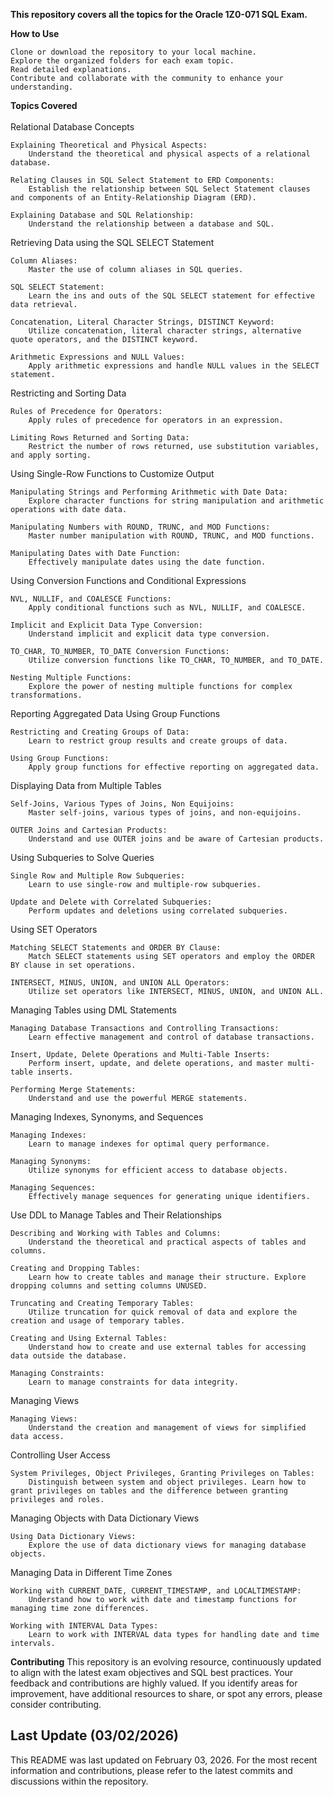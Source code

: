 <strong>This repository covers all the topics for the Oracle 1Z0-071 SQL Exam.</strong>

<strong>How to Use</strong>

    Clone or download the repository to your local machine.
    Explore the organized folders for each exam topic.
    Read detailed explanations.
    Contribute and collaborate with the community to enhance your understanding.

<strong>Topics Covered</strong><br><br>
Relational Database Concepts

    Explaining Theoretical and Physical Aspects:
        Understand the theoretical and physical aspects of a relational database.

    Relating Clauses in SQL Select Statement to ERD Components:
        Establish the relationship between SQL Select Statement clauses and components of an Entity-Relationship Diagram (ERD).

    Explaining Database and SQL Relationship:
        Understand the relationship between a database and SQL.

Retrieving Data using the SQL SELECT Statement

    Column Aliases:
        Master the use of column aliases in SQL queries.

    SQL SELECT Statement:
        Learn the ins and outs of the SQL SELECT statement for effective data retrieval.

    Concatenation, Literal Character Strings, DISTINCT Keyword:
        Utilize concatenation, literal character strings, alternative quote operators, and the DISTINCT keyword.

    Arithmetic Expressions and NULL Values:
        Apply arithmetic expressions and handle NULL values in the SELECT statement.

Restricting and Sorting Data

    Rules of Precedence for Operators:
        Apply rules of precedence for operators in an expression.

    Limiting Rows Returned and Sorting Data:
        Restrict the number of rows returned, use substitution variables, and apply sorting.

Using Single-Row Functions to Customize Output

    Manipulating Strings and Performing Arithmetic with Date Data:
        Explore character functions for string manipulation and arithmetic operations with date data.

    Manipulating Numbers with ROUND, TRUNC, and MOD Functions:
        Master number manipulation with ROUND, TRUNC, and MOD functions.

    Manipulating Dates with Date Function:
        Effectively manipulate dates using the date function.

Using Conversion Functions and Conditional Expressions

    NVL, NULLIF, and COALESCE Functions:
        Apply conditional functions such as NVL, NULLIF, and COALESCE.

    Implicit and Explicit Data Type Conversion:
        Understand implicit and explicit data type conversion.

    TO_CHAR, TO_NUMBER, TO_DATE Conversion Functions:
        Utilize conversion functions like TO_CHAR, TO_NUMBER, and TO_DATE.

    Nesting Multiple Functions:
        Explore the power of nesting multiple functions for complex transformations.

Reporting Aggregated Data Using Group Functions

    Restricting and Creating Groups of Data:
        Learn to restrict group results and create groups of data.

    Using Group Functions:
        Apply group functions for effective reporting on aggregated data.

Displaying Data from Multiple Tables

    Self-Joins, Various Types of Joins, Non Equijoins:
        Master self-joins, various types of joins, and non-equijoins.

    OUTER Joins and Cartesian Products:
        Understand and use OUTER joins and be aware of Cartesian products.

Using Subqueries to Solve Queries

    Single Row and Multiple Row Subqueries:
        Learn to use single-row and multiple-row subqueries.

    Update and Delete with Correlated Subqueries:
        Perform updates and deletions using correlated subqueries.

Using SET Operators

    Matching SELECT Statements and ORDER BY Clause:
        Match SELECT statements using SET operators and employ the ORDER BY clause in set operations.

    INTERSECT, MINUS, UNION, and UNION ALL Operators:
        Utilize set operators like INTERSECT, MINUS, UNION, and UNION ALL.

Managing Tables using DML Statements

    Managing Database Transactions and Controlling Transactions:
        Learn effective management and control of database transactions.

    Insert, Update, Delete Operations and Multi-Table Inserts:
        Perform insert, update, and delete operations, and master multi-table inserts.

    Performing Merge Statements:
        Understand and use the powerful MERGE statements.

Managing Indexes, Synonyms, and Sequences

    Managing Indexes:
        Learn to manage indexes for optimal query performance.

    Managing Synonyms:
        Utilize synonyms for efficient access to database objects.

    Managing Sequences:
        Effectively manage sequences for generating unique identifiers.

Use DDL to Manage Tables and Their Relationships

    Describing and Working with Tables and Columns:
        Understand the theoretical and practical aspects of tables and columns.

    Creating and Dropping Tables:
        Learn how to create tables and manage their structure. Explore dropping columns and setting columns UNUSED.

    Truncating and Creating Temporary Tables:
        Utilize truncation for quick removal of data and explore the creation and usage of temporary tables.

    Creating and Using External Tables:
        Understand how to create and use external tables for accessing data outside the database.

    Managing Constraints:
        Learn to manage constraints for data integrity.

Managing Views

    Managing Views:
        Understand the creation and management of views for simplified data access.

Controlling User Access

    System Privileges, Object Privileges, Granting Privileges on Tables:
        Distinguish between system and object privileges. Learn how to grant privileges on tables and the difference between granting privileges and roles.

Managing Objects with Data Dictionary Views

    Using Data Dictionary Views:
        Explore the use of data dictionary views for managing database objects.

Managing Data in Different Time Zones

    Working with CURRENT_DATE, CURRENT_TIMESTAMP, and LOCALTIMESTAMP:
        Understand how to work with date and timestamp functions for managing time zone differences.

    Working with INTERVAL Data Types:
        Learn to work with INTERVAL data types for handling date and time intervals.

<strong>Contributing</strong>
This repository is an evolving resource, continuously updated to align with the latest exam objectives and SQL best practices. Your feedback and contributions are highly valued. If you identify areas for improvement, have additional resources to share, or spot any errors, please consider contributing.

## Last Update (03/02/2026)

This README was last updated on February 03, 2026. For the most recent information and contributions, please refer to the latest commits and discussions within the repository.

